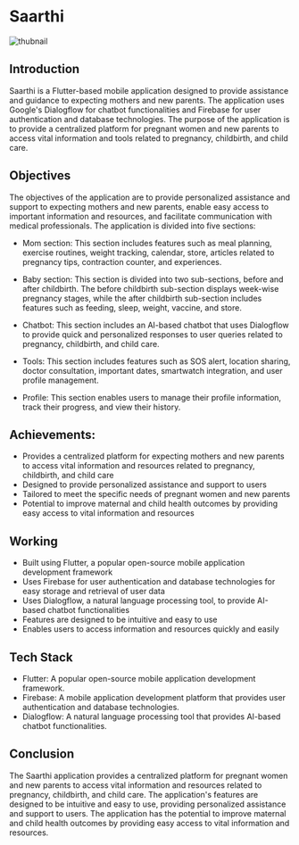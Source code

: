 # Saarthi

![thubnail]([https://user-images.githubusercontent.com/86178940/229025608-588fb824-483c-4f7a-8462-ad63d2158ea9.png](https://www.figma.com/file/j51eze099eXOraKHbxgaeJ/Saarthi?type=design&node-id=0-1&mode=design&t=g4PIK0wWHnX9BX1S-0))

## Introduction 
Saarthi is a Flutter-based mobile application designed to provide assistance and guidance to expecting mothers and new parents. The application uses Google's Dialogflow for chatbot functionalities and Firebase for user authentication and database technologies. The purpose of the application is to provide a centralized platform for pregnant women and new parents to access vital information and tools related to pregnancy, childbirth, and child care.


## Objectives
The objectives of the application are to provide personalized assistance and support to expecting mothers and new parents, enable easy access to important information and resources, and facilitate communication with medical professionals. The application is divided into five sections:

- Mom section: This section includes features such as meal planning, exercise routines, weight tracking, calendar, store, articles related to pregnancy tips, contraction counter, and experiences.

- Baby section: This section is divided into two sub-sections, before and after childbirth. The before childbirth sub-section displays week-wise pregnancy stages, while the after childbirth sub-section includes features such as feeding, sleep, weight, vaccine, and store.

- Chatbot: This section includes an AI-based chatbot that uses Dialogflow to provide quick and personalized responses to user queries related to pregnancy, childbirth, and child care.

- Tools: This section includes features such as SOS alert, location sharing, doctor consultation, important dates, smartwatch integration, and user profile management.

- Profile: This section enables users to manage their profile information, track their progress, and view their history.


## Achievements:
- Provides a centralized platform for expecting mothers and new parents to access vital information and resources related to pregnancy, childbirth, and child care
- Designed to provide personalized assistance and support to users
- Tailored to meet the specific needs of pregnant women and new parents
- Potential to improve maternal and child health outcomes by providing easy access to vital information and resources


## Working 
- Built using Flutter, a popular open-source mobile application development framework
- Uses Firebase for user authentication and database technologies for easy storage and retrieval of user data
- Uses Dialogflow, a natural language processing tool, to provide AI-based chatbot functionalities
- Features are designed to be intuitive and easy to use
- Enables users to access information and resources quickly and easily

## Tech Stack
- Flutter: A popular open-source mobile application development framework.
- Firebase: A mobile application development platform that provides user authentication and database technologies.
- Dialogflow: A natural language processing tool that provides AI-based chatbot functionalities.


## Conclusion
The Saarthi application provides a centralized platform for pregnant women and new parents to access vital information and resources related to pregnancy, childbirth, and child care. The application's features are designed to be intuitive and easy to use, providing personalized assistance and support to users. The application has the potential to improve maternal and child health outcomes by providing easy access to vital information and resources.

